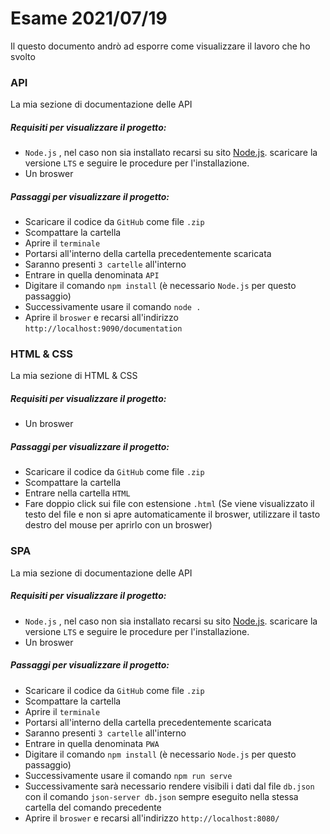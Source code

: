 # Esame 2021/07/19

Il questo documento andrò ad esporre come visualizzare il lavoro che ho svolto

### API 
La mia sezione di documentazione delle API
##### Requisiti per visualizzare il progetto:
- `Node.js` , nel caso non sia installato recarsi su sito [Node.js](https://nodejs.org/). scaricare la versione `LTS` e seguire le procedure per l'installazione.
- Un broswer  

##### Passaggi per visualizzare il progetto:
- Scaricare il codice da `GitHub` come file `.zip`
- Scompattare la cartella
- Aprire il `terminale` 
- Portarsi all'interno della cartella precedentemente scaricata
- Saranno presenti `3 cartelle` all'interno 
- Entrare in quella denominata `API`
- Digitare il comando `npm install` (è necessario  `Node.js` per questo passaggio)
- Successivamente usare il comando `node .`
- Aprire il `broswer` e recarsi all'indirizzo `http://localhost:9090/documentation`


### HTML & CSS
La mia sezione di HTML & CSS
##### Requisiti per visualizzare il progetto: 
- Un broswer 

##### Passaggi per visualizzare il progetto:
- Scaricare il codice da `GitHub` come file `.zip`
- Scompattare la cartella
- Entrare nella cartella `HTML`
- Fare doppio click sui file con estensione `.html` (Se viene visualizzato il testo del file e non si apre automaticamente il broswer, utilizzare il tasto destro del mouse per aprirlo con un broswer)

### SPA
La mia sezione di documentazione delle API
##### Requisiti per visualizzare il progetto: 
- `Node.js` , nel caso non sia installato recarsi su sito [Node.js](https://nodejs.org/). scaricare la versione `LTS` e seguire le procedure per l'installazione.
- Un broswer 

##### Passaggi per visualizzare il progetto:
- Scaricare il codice da `GitHub` come file `.zip`
- Scompattare la cartella
- Aprire il `terminale` 
- Portarsi all'interno della cartella precedentemente scaricata
- Saranno presenti `3 cartelle` all'interno 
- Entrare in quella denominata `PWA`
- Digitare il comando `npm install` (è necessario  `Node.js` per questo passaggio)
- Successivamente usare il comando `npm run serve`
- Successivamente sarà necessario rendere visibili i dati dal file `db.json` con il comando `json-server db.json` sempre eseguito nella stessa cartella del comando precedente
- Aprire il `broswer` e recarsi all'indirizzo `http://localhost:8080/`